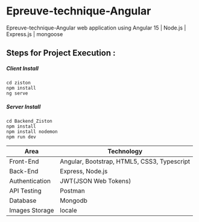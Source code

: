 # Epreuve-technique-Angular
Epreuve-technique-Angular web application using Angular 15  | Node.js | Express.js | mongoose
## Steps for Project Execution :

##### Client Install
```
cd ziston
npm install 
ng serve 
```

##### Server Install
```
cd Backend_Ziston
npm install 
npm install nodemon
npm run dev 
```

<table>
<thead>
<tr>
<th>Area</th>
<th>Technology</th>
</tr>
</thead>
<tbody>
	<tr>
		<td>Front-End</td>
		<td>Angular, Bootstrap, HTML5, CSS3, Typescript</td>
	</tr>
	<tr>
		<td>Back-End</td>
		<td>Express, Node.js</td>
	</tr>
  <tr>
		<td>Authentication</td>
		<td>JWT(JSON Web Tokens)</td>
	</tr>
	<tr>
		<td>API Testing</td>
		<td>Postman</td>
	</tr>
	<tr>
		<td>Database</td>
		<td>Mongodb</td>
	</tr>
  <tr>
		<td>Images Storage</td>
		<td>locale</td>
	
</tbody>
</table>
